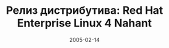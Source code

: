 ---
layout: post
title:  "Релиз дистрибутива: Red Hat Enterprise Linux 4 Nahant"
date: 2005-02-14   
---